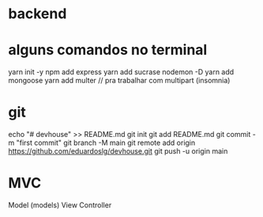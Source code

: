 # backend

# alguns comandos no terminal
yarn init -y
npm add express
yarn add sucrase nodemon -D
yarn add mongoose
yarn add multer // pra trabalhar com multipart (insomnia)



# git
echo "# devhouse" >> README.md
git init
git add README.md
git commit -m "first commit"
git branch -M main
git remote add origin https://github.com/eduardoslg/devhouse.git
git push -u origin main

# MVC
Model (models)
View
Controller